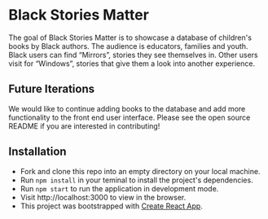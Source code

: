 # Black Stories Matter 
The goal of Black Stories Matter is to showcase a database of children's books by Black authors. 
The audience is educators, families and youth. 
Black users can find “Mirrors”, stories they see themselves in. 
Other users visit for “Windows”, stories that give them a look into another experience.

## Future Iterations
We would like to continue adding books to the database and add more functionality to the front end user interface.
Please see the open source README if you are interested in contributing!

## Installation
- Fork and clone this repo into an empty directory on your local machine.
- Run `npm install` in your teminal to install the project's dependencies.
- Run `npm start` to run the application in development mode.
- Visit http://localhost:3000 to view in the browser.
- This project was bootstrapped with [Create React App](https://github.com/facebook/create-react-app).
